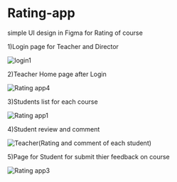 # Rating-app
simple UI design in Figma for Rating of course 



1)Login page for Teacher and Director


![login1](https://user-images.githubusercontent.com/78735569/161361324-cd87faf6-bca6-46e8-8e3a-1a1fed06196d.png)

2)Teacher Home page after Login


![Rating app4](https://user-images.githubusercontent.com/78735569/161361515-e0e13e7c-0c0c-4c22-9561-d8474c2e734b.png)


3)Students list for each course

![Rating app1](https://user-images.githubusercontent.com/78735569/161361508-7ae7e216-bc7e-426a-9905-7ddf4279c624.png)


4)Student review and comment 

![Teacher(Rating and comment of each student)](https://user-images.githubusercontent.com/78735569/161361607-84977191-742c-4d6c-9ee1-1ca20c13a28f.png)


5)Page for Student for submit thier feedback on course


![Rating app3](https://user-images.githubusercontent.com/78735569/161361510-aa4613a1-057c-4400-a666-36a5f802338c.png)


